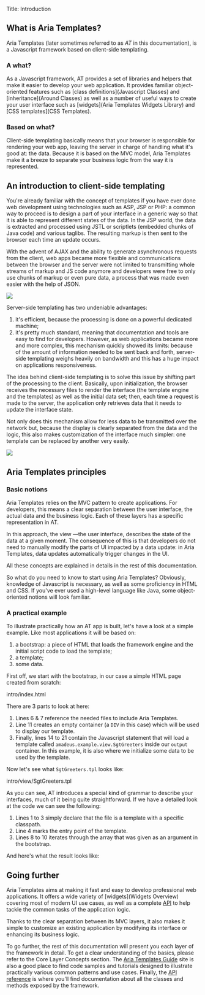 Title: Introduction



## What is Aria Templates?

Aria Templates (later sometimes referred to as *AT* in this documentation), is a Javascript framework based on client-side templating.

### A what?

As a Javascript framework, AT provides a set of libraries and helpers that make it easier to develop your web application.  It provides familiar object-oriented features such as [class definitions](Javascript Classes) and [inheritance](Around Classes) as well as a number of useful ways to create your user interface such as [widgets](Aria Templates Widgets Library) and [CSS templates](CSS Templates).

### Based on what?

Client-side templating basically means that your browser is responsible for rendering your web app, leaving the server in charge of handling what it's good at: the data.  Because it is based on the MVC model, Aria Templates make it a breeze to separate your business logic from the way it is represented.

## An introduction to client-side templating

You're already familiar with the concept of templates if you have ever done web development using technologies such as ASP, JSP or PHP: a common way to proceed is to design a part of your interface in a generic way so that it is able to represent different states of the data.  In the JSP world, the data is extracted and processed using JSTL or scriptlets (embedded chunks of Java code) and various taglibs.  The resulting markup is then sent to the browser each time an update occurs.

With the advent of AJAX and the ability to generate asynchronous requests from the client, web apps became more flexible and communications between the browser and the server were not limited to transmitting whole streams of markup and JS code anymore and developers were free to only use chunks of markup or even pure data, a process that was made even easier with the help of JSON.

<img src="images/AT_intro.PNG" />

Server-side templating has two undeniable advantages:
1. it's efficient, because the processing is done on a powerful dedicated machine;
1. it's pretty much standard, meaning that documentation and tools are easy to find for developers.
However, as web applications became more and more complex, this mechanism quickly showed its limits: because of the amount of information needed to be sent back and forth, server-side templating weighs heavily on bandwidth and this has a huge impact on applications responsiveness.

The idea behind client-side templating is to solve this issue by shifting part of the processing to the client.  Basically, upon initialization, the browser receives the necessary files to render the interface (the template engine and the templates) as well as the initial data set; then, each time a request is made to the server, the application only retrieves data that it needs to update the interface state.

Not only does this mechanism allow for less data to be transmitted over the network but, because the display is clearly separated from the data and the logic, this also makes customization of the interface much simpler: one template can be replaced by another very easily.

<img src="images/At doc template.jpg" />

## Aria Templates principles

### Basic notions

Aria Templates relies on the MVC pattern to create applications.  For developers, this means a clear separation between the user interface, the actual data and the business logic.  Each of these layers has a specific representation in AT.

In this approach, the view &mdash;the user interface, describes the state of the data at a given moment.  The consequence of this is that developers do not need to manually modify the parts of UI impacted by a data update: in Aria Templates, data updates automatically trigger changes in the UI.

All these concepts are explained in details in the rest of this documentation.

So what do you need to know to start using Aria Templates?  Obviously, knowledge of Javascript is necessary, as well as some proficiency in HTML and CSS.  If you've ever used a high-level language like Java, some object-oriented notions will look familiar.

### A practical example

To illustrate practically how an AT app is built, let's have a look at a simple example.  Like most applications it will be based on:
1. a bootstrap: a piece of HTML that loads the framework engine and the initial script code to load the template;
1. a template;
1. some data.

First off, we start with the bootstrap, in our case a simple HTML page created from scratch:

<srcinclude lang="html5">intro/index.html</srcinclude>

There are 3 parts to look at here:
1. Lines 6 & 7 reference the needed files to include Aria Templates.
1. Line 11 creates an empty container (a <code>DIV</code> in this case) which will be used to display our template.
1. Finally, lines 14 to 21 contain the Javascript statement that will load a template called <code>amadeus.example.view.SgtGreeters</code> inside our <code>output</code> container.  In this example, it is also where we initialize some data to be used by the template.

Now let's see what <code>SgtGreeters.tpl</code> looks like:

<srcinclude lang="at">intro/view/SgtGreeters.tpl</srcinclude>

As you can see, AT introduces  a special kind of grammar to describe your interfaces, much of it being quite straightforward.  If we have a detailed look at the code we can see the following:
1. Lines 1 to 3 simply declare that the file is a template with a specific classpath.
1. Line 4 marks the entry point of the template.
1. Lines 8 to 10 iterates through the array that was given as an argument in the bootstrap.

And here's what the result looks like:

<sample sample="intro"/>

## Going further

Aria Templates aims at making it fast and easy to develop professional web applications.  It offers a wide variety of [widgets](Widgets Overview) covering most of modern UI use cases, as well as a complete [API](http://aria/aria-templates/apps/apidocs) to help tackle the common tasks of the application logic.

Thanks to the clear separation between its MVC layers, it also makes it simple to customize an existing application by modifying its interface or enhancing its business logic.

To go further, the rest of this documentation will present you each layer of the framework in detail.  To get a clear understanding of the basics, please refer to the Core Layer Concepts section.  The [Aria Templates Guide](http://aria/aria-templates) site is also a good place to find code samples and tutorials designed to illustrate practically various common patterns and use cases.  Finally, the [API reference](http://aria/aria-templates/apps/apidocs) is where you'll find documentation about all the classes and methods exposed by the framework.